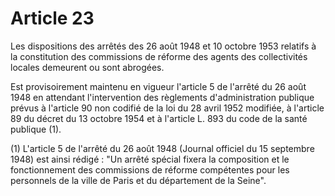 # Article 23

Les dispositions des arrêtés des 26 août 1948 et 10 octobre 1953 relatifs à la constitution des commissions de réforme des agents des collectivités locales demeurent ou sont abrogées.

Est provisoirement maintenu en vigueur l'article 5 de l'arrêté du 26 août 1948 en attendant l'intervention des règlements d'administration publique prévus à l'article 90 non codifié de la loi du 28 avril 1952 modifiée, à l'article 89 du décret du 13 octobre 1954 et à l'article L. 893 du code de la santé publique (1).

(1) L'article 5 de l'arrêté du 26 août 1948 (Journal officiel du 15 septembre 1948) est ainsi rédigé : "Un arrêté spécial fixera la composition et le fonctionnement des commissions de réforme compétentes pour les personnels de la ville de Paris et du département de la Seine".
